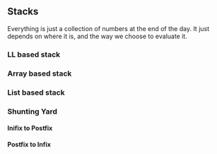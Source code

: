 ## Stacks

Everything is just a collection of numbers at the end of the day. It just depends on where it is, and the way we choose to evaluate it.

### LL based stack

### Array based stack

### List based stack

### Shunting Yard

#### Inifix to Postfix

#### Postfix to Infix



